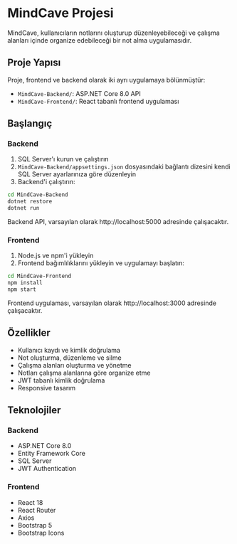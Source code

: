 # MindCave Projesi

MindCave, kullanıcıların notlarını oluşturup düzenleyebileceği ve çalışma alanları içinde organize edebileceği bir not alma uygulamasıdır.

## Proje Yapısı

Proje, frontend ve backend olarak iki ayrı uygulamaya bölünmüştür:

- `MindCave-Backend/`: ASP.NET Core 8.0 API
- `MindCave-Frontend/`: React tabanlı frontend uygulaması

## Başlangıç

### Backend

1. SQL Server'ı kurun ve çalıştırın
2. `MindCave-Backend/appsettings.json` dosyasındaki bağlantı dizesini kendi SQL Server ayarlarınıza göre düzenleyin
3. Backend'i çalıştırın:

```bash
cd MindCave-Backend
dotnet restore
dotnet run
```

Backend API, varsayılan olarak http://localhost:5000 adresinde çalışacaktır.

### Frontend

1. Node.js ve npm'i yükleyin
2. Frontend bağımlılıklarını yükleyin ve uygulamayı başlatın:

```bash
cd MindCave-Frontend
npm install
npm start
```

Frontend uygulaması, varsayılan olarak http://localhost:3000 adresinde çalışacaktır.

## Özellikler

- Kullanıcı kaydı ve kimlik doğrulama
- Not oluşturma, düzenleme ve silme
- Çalışma alanları oluşturma ve yönetme
- Notları çalışma alanlarına göre organize etme
- JWT tabanlı kimlik doğrulama
- Responsive tasarım

## Teknolojiler

### Backend
- ASP.NET Core 8.0
- Entity Framework Core
- SQL Server
- JWT Authentication

### Frontend
- React 18
- React Router
- Axios
- Bootstrap 5
- Bootstrap Icons 
